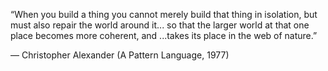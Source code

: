 “When you build a thing you cannot merely build that thing in isolation, but must also repair the world around it... so that the larger world at that one place becomes more coherent, and ...takes its place in the web of nature.”

— Christopher Alexander (A Pattern Language, 1977)
